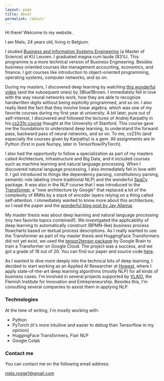 ```yaml
---
layout: page
title: About
permalink: /about/
---
```


Hi there! Welcome to my website. 

I am Niels, 24 years old, living in Belgium.

I studied [Business and Information Systems Engineering](https://feb.kuleuven.be/eng/prospective-students/master-of-business-and-information-systems-engineering) (a Master of Science) at KU Leuven. I graduated magna cum laude (83%). This programme is a more technical version of Business Engineering. Besides business-oriented courses like management accounting, economics, and finance, I got courses like introduction to object-oriented programming, operating systems, computer networks, and so on. 

During my masters, I discovered deep learning by watching [this wonderful video](https://www.youtube.com/watch?v=aircAruvnKk&t=294s&ab_channel=3Blue1Brown) (and the subsequent ones) by 3Blue1Brown. I immediately fell in love with the way neural networks work, how they are able to recognize handwritten digits without being explicitly programmed, and so on. I also really liked the fact that they involve linear algebra, which was one of my favorite courses during my first year at university. A bit later, pure out of self-interest, I discovered and followed the lectures of Andrej Karpathy in his [cs231n course](http://cs231n.stanford.edu/) thaught at the University of Stanford. This course gave me the foundations to understand deep learning, to understand the forward pass, backward pass of neural networks, and so on. To me, cs231n (and especially the courses given by Karpathy) is a gem. All assignments are in Python (first in pure Numpy, later in Tensorflow/PyTorch). 

I also had the opportunity to follow a specialization as part of my masters called Architecture, Infrastructure and Big Data, and it included courses such as machine learning and natural language processing. When I discovered natural language processing, I also immediately fell in love with it. I got introduced to things like dependency parsing, constitutency parsing, semantic role labeling (more traditional NLP) and the wonderful [SpaCy](https://spacy.io/) package. It was also in the NLP course that I was introduced to the [Transformer](https://arxiv.org/abs/1706.03762), a "new architecture by Google" that replaced a lot of the complexity of RNNs by a stack of encoder layers relying on a thing called self-attention. I immediately wanted to know more about this architecture, so I read the paper and the [wonderful blog post by Jay Allamar](http://jalammar.github.io/illustrated-transformer/).  

My master thesis was about deep learning and natural language processing (my two favorite topics combined!). We investigated the applicability of deep learning to automatically construct (BPMN-like) business process flowcharts based on textual process descriptions. As I really wanted to use the Transformer as part of my master thesis and HuggingFace Transformers did not yet exist, we used the [tensor2tensor package](https://github.com/tensorflow/tensor2tensor) by Google Brain to train a Transformer on Google Cloud. The project was a success, and we got a grade of 18 out of 20. You can find our paper and source code [here](https://github.com/NielsRogge/Description2Process). 

As I wanted to dive more deeply into the technical bits of deep learning, I decided to start working as an Applied AI Researcher at [Howest](https://www.howest.be/en), where I apply state-of-the-art deep learning algorithms (mostly NLP) for all kinds of business cases. I'm involved in several projects supported by [VLAIO](https://vlaio.be/nl), the Flemish Institute for Innovation and Entrepreneurship. Besides this, I'm consulting several companies to assist them in applying NLP. 

### Technologies
At the time of writing, I'm mostly working with:
* Python
* PyTorch (it's more intuitive and easier to debug than Tensorflow in my opinion)
* HuggingFace Transformers, Flair NLP
* Google Colab


### Contact me

You can contact me on the following email address:

[niels.rogge1@gmail.com](mailto:niels.rogge1@gmail.com)
